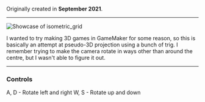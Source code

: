 Originally created in **September 2021**.

---

![Showcase of isometric_grid](https://github.com/Klehrik/Isometric-Grid/assets/78520710/a45b200f-c4a2-4a92-a5b3-acd56ce3dc0a)


I wanted to try making 3D games in GameMaker for some reason, so this is basically an attempt at pseudo-3D projection using a bunch of trig. I remember trying to make the camera rotate in ways other than around the centre, but I wasn't able to figure it out.

---

### Controls

A, D - Rotate left and right
W, S - Rotate up and down
